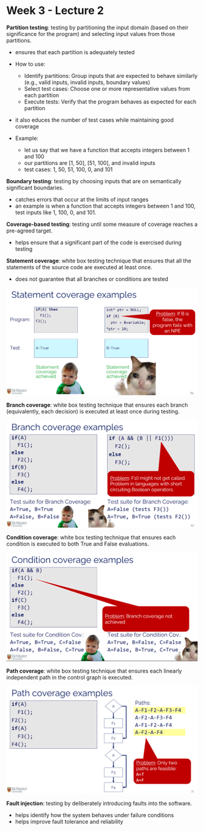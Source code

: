 # Week 3 - Lecture 2

**Partition testing**: testing by partitioning the input domain (based on their significance for the program) and selecting input values from those partitions.

- ensures that each partition is adequately tested
- How to use:

    - Identify partitions: Group inputs that are expected to behave similarly (e.g., valid inputs, invalid inputs, boundary values)
    - Select test cases: Choose one or more representative values from each partition
    - Execute tests: Verify that the program behaves as expected for each partition

- it also educes the number of test cases while maintaining good coverage
- Example:

    - let us say that we have a function that accepts integers between 1 and 100
    - our partitions are [1, 50], [51, 100], and invalid inputs
    - test cases: 1, 50, 51, 100, 0, and 101

**Boundary testing**: testing by choosing inputs that are on semantically significant boundaries.

- catches errors that occur at the limits of input ranges
- an example is when a function that accepts integers between 1 and 100, test inputs like 1, 100, 0, and 101.

**Coverage-based testing**: testing until some measure of coverage reaches a pre-agreed target.

- helps ensure that a significant part of the code is exercised during testing

**Statement coverage**: white box testing technique that ensures that all the statements of the source code are executed at least once.

- does not guarantee that all branches or conditions are tested

![](imgs/statementCoverage.png)

**Branch coverage**: white box testing technique that ensures each branch (equivalently, each decision) is executed at least once during testing.

![](imgs/branchCoverage.png)

**Condition coverage**: white box testing technique that ensures each condition is executed to both True and False evaluations.

![](imgs/conditionCoverage.png)

**Path coverage**: white box testing technique that ensures each linearly independent path in the control graph is executed.

![](imgs/pathCoverage.png)

**Fault injection**: testing by deliberately introducing faults into the software.

- helps identify how the system behaves under failure conditions
- helps improve fault tolerance and reliability
